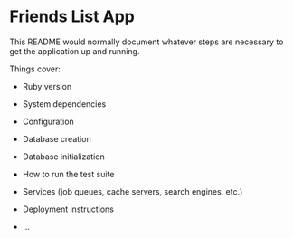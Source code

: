 # Friends List App

This README would normally document whatever steps are necessary to get the
application up and running.

Things cover:

* Ruby version

* System dependencies

* Configuration

* Database creation

* Database initialization

* How to run the test suite

* Services (job queues, cache servers, search engines, etc.)

* Deployment instructions

* ...
